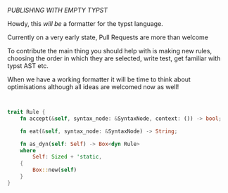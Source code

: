 *PUBLISHING WITH EMPTY TYPST*

Howdy, this *will be* a formatter for the typst language.

Currently on a very early state, Pull Requests are more than welcome

To contribute the main thing you should help with is making new rules, choosing the order in which they are selected, write test, get familiar with typst AST etc.

When we have a working formatter it will be time to think about optimisations although all ideas are welcomed now as well!

```rust


trait Rule {
    fn accept(&self, syntax_node: &SyntaxNode, context: ()) -> bool;

    fn eat(&self, syntax_node: &SyntaxNode) -> String;

    fn as_dyn(self: Self) -> Box<dyn Rule>
    where
        Self: Sized + 'static,
    {
        Box::new(self)
    }
}

```